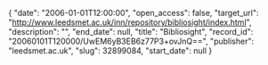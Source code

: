 {
  "date": "2006-01-01T12:00:00", 
  "open_access": false, 
  "target_url": "http://www.leedsmet.ac.uk/inn/repository/bibliosight/index.html", 
  "description": "", 
  "end_date": null, 
  "title": "Bibliosight", 
  "record_id": "20060101T120000/UwEM6yB3EB6z77P3+ovJnQ==", 
  "publisher": "leedsmet.ac.uk", 
  "slug": 32899084, 
  "start_date": null
}

